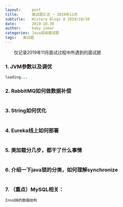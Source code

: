```yaml
---
layout:     post
title:      面试题汇总 ~ 2019年11月
subtitle:   History Blogs @ 2019/10/10
date:       2019-10-30
author:     baby joker
categories:	Java高级面试题
tags:	面试题
---
```

　　仅记录2019年11月面试过程中所遇到的面试题









### 1. JVM参数以及调优 ##

```java
loading...
```

### 2. RabbitMQ如何做数据补偿

```java

```

### 3. String如何优化

```java

```

### 4. Eureka线上如何部署

```java

```

### 5. 类加载分几步，都干了什么事情

```java

```

### 6. 介绍一下java锁的分类，如何理解synchronize

```java

```

### 7. （重点）MySQL相关：

```java
InnoDB的数据结构
```

